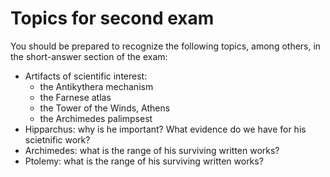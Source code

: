 # Topics for second exam #


You should be prepared to recognize the
following topics, among others, in the short-answer
section of the exam:

- Artifacts of scientific interest:
    - the Antikythera mechanism
    - the Farnese atlas
    - the Tower of the Winds, Athens
    - the Archimedes palimpsest
- Hipparchus:  why is he important?  What evidence do we
  have for his scietnific work?
- Archimedes:  what is the range of his surviving written works?
- Ptolemy: what is the range of his surviving written works?
 
